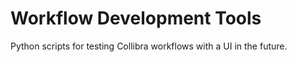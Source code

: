 # Workflow Development Tools

Python scripts for testing Collibra workflows with a UI in the future. 
